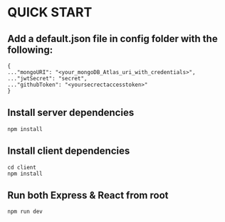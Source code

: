 # QUICK START

## Add a default.json file in config folder with the following:

```
{
..."mongoURI": "<your_mongoDB_Atlas_uri_with_credentials>",
..."jwtSecret": "secret",
..."githubToken": "<yoursecrectaccesstoken>"
}

```

## Install server dependencies

```
npm install

```

## Install client dependencies

```
cd client
npm install

```

## Run both Express & React from root

```
npm run dev

```
